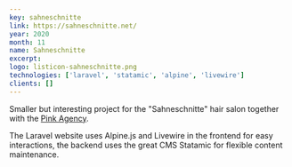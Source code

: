 ```yaml
---
key: sahneschnitte
link: https://sahneschnitte.net/
year: 2020
month: 11
name: Sahneschnitte
excerpt:
logo: listicon-sahneschnitte.png
technologies: ['laravel', 'statamic', 'alpine', 'livewire']
clients: []
---
```


Smaller but interesting project for the "Sahneschnitte" hair salon together with the <a href="https://agentur.pink" target="_blank" rel="noopener noreferrer">Pink Agency</a>.

The Laravel website uses Alpine.js and Livewire in the frontend for easy interactions, the backend uses the great CMS Statamic for flexible content maintenance.